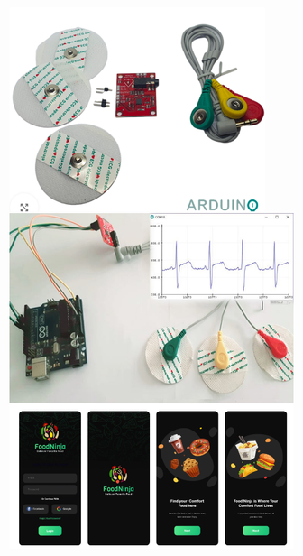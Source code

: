 ![Capture](https://github.com/ByaLojjah/Formulaire-1/blob/f28338e920c7eb74196648e85fc0f37608581183/Capture.PNG?raw=true)
![Capture](https://github.com/ByaLojjah/Formulaire-1/blob/503f2046c241227e438c78620569b6d6a452b59e/ECG-Sensor-With-Arduino.jpg)
![Capture](https://github.com/ByaLojjah/Formulaire-1/blob/a215408cf5a0a252c407f726777362c3c79a7d99/1.PNG)

